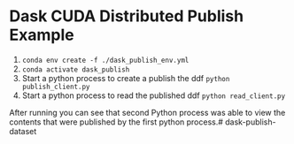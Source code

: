 # Dask CUDA Distributed Publish Example

1. ```conda env create -f ./dask_publish_env.yml```
2. ```conda activate dask_publish```
3. Start a python process to create a publish the ddf ```python publish_client.py```
4. Start a python process to read the published ddf ```python read_client.py```

After running you can see that second Python process was able to view the contents that were
published by the first python process.# dask-publish-dataset
